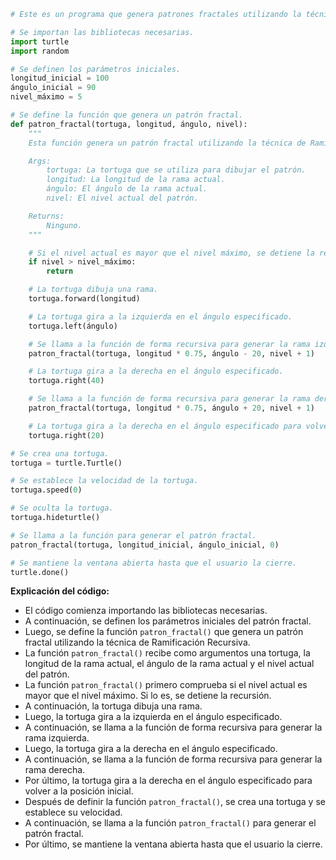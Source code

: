 ```python
# Este es un programa que genera patrones fractales utilizando la técnica de Ramificación Recursiva.

# Se importan las bibliotecas necesarias.
import turtle
import random

# Se definen los parámetros iniciales.
longitud_inicial = 100
ángulo_inicial = 90
nivel_máximo = 5

# Se define la función que genera un patrón fractal.
def patron_fractal(tortuga, longitud, ángulo, nivel):
    """
    Esta función genera un patrón fractal utilizando la técnica de Ramificación Recursiva.

    Args:
        tortuga: La tortuga que se utiliza para dibujar el patrón.
        longitud: La longitud de la rama actual.
        ángulo: El ángulo de la rama actual.
        nivel: El nivel actual del patrón.

    Returns:
        Ninguno.
    """

    # Si el nivel actual es mayor que el nivel máximo, se detiene la recursión.
    if nivel > nivel_máximo:
        return

    # La tortuga dibuja una rama.
    tortuga.forward(longitud)

    # La tortuga gira a la izquierda en el ángulo especificado.
    tortuga.left(ángulo)

    # Se llama a la función de forma recursiva para generar la rama izquierda.
    patron_fractal(tortuga, longitud * 0.75, ángulo - 20, nivel + 1)

    # La tortuga gira a la derecha en el ángulo especificado.
    tortuga.right(40)

    # Se llama a la función de forma recursiva para generar la rama derecha.
    patron_fractal(tortuga, longitud * 0.75, ángulo + 20, nivel + 1)

    # La tortuga gira a la derecha en el ángulo especificado para volver a la posición inicial.
    tortuga.right(20)

# Se crea una tortuga.
tortuga = turtle.Turtle()

# Se establece la velocidad de la tortuga.
tortuga.speed(0)

# Se oculta la tortuga.
tortuga.hideturtle()

# Se llama a la función para generar el patrón fractal.
patron_fractal(tortuga, longitud_inicial, ángulo_inicial, 0)

# Se mantiene la ventana abierta hasta que el usuario la cierre.
turtle.done()
```

**Explicación del código:**

* El código comienza importando las bibliotecas necesarias.
* A continuación, se definen los parámetros iniciales del patrón fractal.
* Luego, se define la función `patron_fractal()` que genera un patrón fractal utilizando la técnica de Ramificación Recursiva.
* La función `patron_fractal()` recibe como argumentos una tortuga, la longitud de la rama actual, el ángulo de la rama actual y el nivel actual del patrón.
* La función `patron_fractal()` primero comprueba si el nivel actual es mayor que el nivel máximo. Si lo es, se detiene la recursión.
* A continuación, la tortuga dibuja una rama.
* Luego, la tortuga gira a la izquierda en el ángulo especificado.
* A continuación, se llama a la función de forma recursiva para generar la rama izquierda.
* Luego, la tortuga gira a la derecha en el ángulo especificado.
* A continuación, se llama a la función de forma recursiva para generar la rama derecha.
* Por último, la tortuga gira a la derecha en el ángulo especificado para volver a la posición inicial.
* Después de definir la función `patron_fractal()`, se crea una tortuga y se establece su velocidad.
* A continuación, se llama a la función `patron_fractal()` para generar el patrón fractal.
* Por último, se mantiene la ventana abierta hasta que el usuario la cierre.